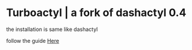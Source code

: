 # Turboactyl | a fork of dashactyl 0.4

the installation is same like dashactyl 

follow the guide [Here](https://docs.dashactyl.com/)